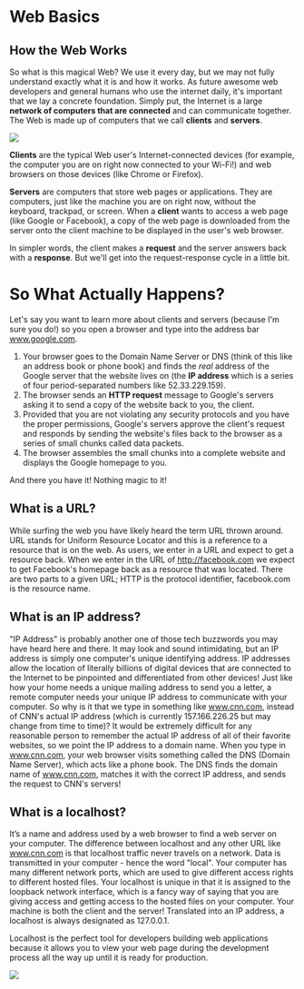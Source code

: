 # Web Basics
## How the Web Works

So what is this magical Web? We use it every day, but we may not fully understand exactly what it is and how it works. As future awesome web developers and general humans who use the internet daily, it's important that we lay a concrete foundation. Simply put, the Internet is a large **network of computers that are connected** and can communicate together. The Web is made up of computers that we call **clients** and **servers**.

![](http://s3.amazonaws.com/General_V88/boomyeah/company_209/chapter_3935/handouts/chapter3935_7114_web.jpg)

**Clients** are the typical Web user's Internet-connected devices (for example, the computer you are on right now connected to your Wi-Fi!) and web browsers on those devices (like Chrome or Firefox). 

**Servers** are computers that store web pages or applications. They are computers, just like the machine you are on right now, without the keyboard, trackpad, or screen. When a **client** wants to access a web page (like Google or Facebook), a copy of the web page is downloaded from the server onto the client machine to be displayed in the user's web browser.

In simpler words, the client makes a **request** and the server answers back with a **response**. But we'll get into the request-response cycle in a little bit.

# So What Actually Happens?

Let's say you want to learn more about clients and servers (because I'm sure you do!) so you open a browser and type into the address bar www.google.com.

1. Your browser goes to the Domain Name Server or DNS (think of this like an address book or phone book) and finds the _real_ address of the Google server that the website lives on (the **IP address** which is a series of four period-separated numbers like 52.33.229.159).
2. The browser sends an **HTTP request** message to Google's servers asking it to send a copy of the website back to you, the client.
3. Provided that you are not violating any security protocols and you have the proper permissions, Google's servers approve the client's request and responds by sending the website's files back to the browser as a series of small chunks called data packets.
4. The browser assembles the small chunks into a complete website and displays the Google homepage to you.

And there you have it! Nothing magic to it!

## What is a URL?
While surfing the web you have likely heard the term URL thrown around. URL stands for Uniform Resource Locator and this is a reference to a resource that is on the web. As users, we enter in a URL and expect to get a resource back. When we enter in the URL of http://facebook.com we expect to get Facebook's homepage back as a resource that was located. There are two parts to a given URL; HTTP is the protocol identifier, facebook.com is the resource name. 

## What is an IP address?
"IP Address" is probably another one of those tech buzzwords you may have heard here and there. It may look and sound intimidating, but an IP address is simply one computer's unique identifying address.  IP addresses allow the location of literally billions of digital devices that are connected to the Internet to be pinpointed and differentiated from other devices! Just like how your home needs a unique mailing address to send you a letter, a remote computer needs your unique IP address to communicate with your computer. So why is it that we type in something like www.cnn.com, instead of CNN's actual IP address (which is currently 157.166.226.25 but may change from time to time)? It would be extremely difficult for any reasonable person to remember the actual IP address of all of their favorite websites, so we point the IP address to a domain name. When you type in www.cnn.com, your web browser visits something called the DNS (Domain Name Server), which acts like a phone book. The DNS finds the domain name of www.cnn.com, matches it with the correct IP address, and sends the request to CNN's servers!

## What is a localhost?
It’s a name and address used by a web browser to find a web server on your computer. The difference between localhost and any other URL like www.cnn.com is that localhost traffic never travels on a network. Data is transmitted in your computer - hence the word "local". Your computer has many different network ports, which are used to give different access rights to different hosted files. Your localhost is unique in that it is assigned to the loopback network interface, which is a fancy way of saying that you are giving access and getting access to the hosted files on your computer. Your machine is both the client and the server! Translated into an IP address, a localhost is always designated as 127.0.0.1.

Localhost is the perfect tool for developers building web applications because it allows you to view your web page during the development process all the way up until it is ready for production.

![](http://s3.amazonaws.com/General_V88/boomyeah/company_209/chapter_3935/handouts/chapter3935_7126_localhost.jpg)